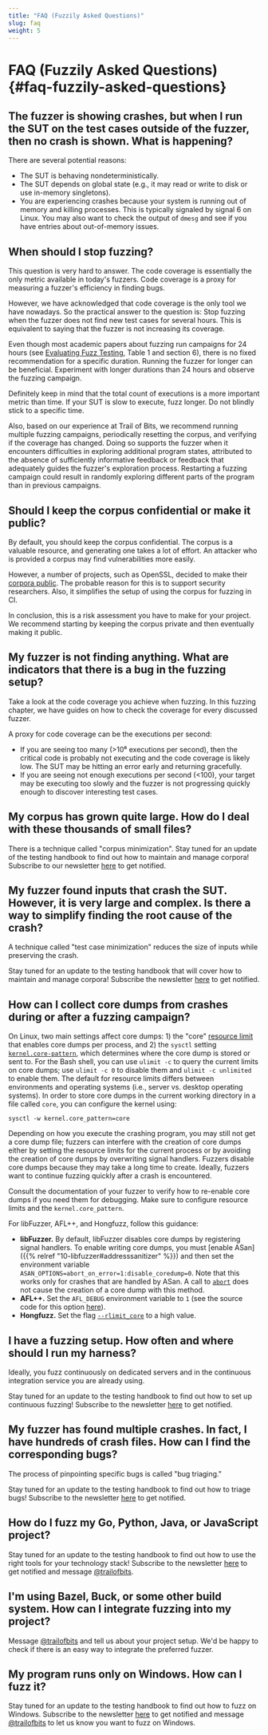 ```yaml
---
title: "FAQ (Fuzzily Asked Questions)"
slug: faq
weight: 5
---
```


# FAQ (Fuzzily Asked Questions) {#faq-fuzzily-asked-questions}

## The fuzzer is showing crashes, but when I run the SUT on the test cases outside of the fuzzer, then no crash is shown. What is happening?

There are several potential reasons:


- The SUT is behaving nondeterministically.
- The SUT depends on global state (e.g., it may read or write to disk or use in-memory singletons).
- You are experiencing crashes because your system is running out of memory and killing processes. This is typically signaled by signal 6 on Linux. You may also want to check the output of `dmesg` and see if you have entries about out-of-memory issues. 


## When should I stop fuzzing?

This question is very hard to answer. The code coverage is essentially the only metric available in today's fuzzers. Code coverage is a proxy for measuring a fuzzer's efficiency in finding bugs.

However, we have acknowledged that code coverage is the only tool we have nowadays. So the practical answer to the question is: Stop fuzzing when the fuzzer does not find new test cases for several hours. This is equivalent to saying that the fuzzer is not increasing its coverage.

Even though most academic papers about fuzzing run campaigns for 24 hours (see [Evaluating Fuzz Testing](https://arxiv.org/abs/1808.09700), Table 1 and section 6), there is no fixed recommendation for a specific duration. Running the fuzzer for longer can be beneficial. Experiment with longer durations than 24 hours and observe the fuzzing campaign.

Definitely keep in mind that the total count of executions is a more important metric than time. If your SUT is slow to execute, fuzz longer. Do not blindly stick to a specific time.

Also, based on our experience at Trail of Bits, we recommend running multiple fuzzing campaigns, periodically resetting the corpus, and verifying if the coverage has changed. Doing so supports the fuzzer when it encounters difficulties in exploring additional program states, attributed to the absence of sufficiently informative feedback or feedback that adequately guides the fuzzer's exploration process. Restarting a fuzzing campaign could result in randomly exploring different parts of the program than in previous campaigns.

## Should I keep the corpus confidential or make it public?

By default, you should keep the corpus confidential. The corpus is a valuable resource, and generating one takes a lot of effort. An attacker who is provided a corpus may find vulnerabilities more easily.

However, a number of projects, such as OpenSSL, decided to make their [corpora public](https://github.com/openssl/fuzz-corpora/). The probable reason for this is to support security researchers. Also, it simplifies the setup of using the corpus for fuzzing in CI.

In conclusion, this is a risk assessment you have to make for your project. We recommend starting by keeping the corpus private and then eventually making it public.

## My fuzzer is not finding anything. What are indicators that there is a bug in the fuzzing setup?

Take a look at the code coverage you achieve when fuzzing. In this fuzzing chapter, we have guides on how to check the coverage for every discussed fuzzer.

A proxy for code coverage can be the executions per second:
- If you are seeing too many (>10⁶ executions per second), then the critical code is probably not executing and the code coverage is likely low. The SUT may be hitting an error early and returning gracefully.
- If you are seeing not enough executions per second (<100), your target may be executing too slowly and the fuzzer is not progressing quickly enough to discover interesting test cases.


## My corpus has grown quite large. How do I deal with these thousands of small files?

There is a technique called "corpus minimization".
Stay tuned for an update of the testing handbook to find out how to maintain and manage corpora! Subscribe to our newsletter [here](https://trailofbits.us4.list-manage.com/subscribe?u=3c3cd5fe83443b48332fb203f&id=ec54fc0dbd) to get notified.

## My fuzzer found inputs that crash the SUT. However, it is very large and complex. Is there a way to simplify finding the root cause of the crash?

A technique called "test case minimization" reduces the size of inputs while preserving the crash.

Stay tuned for an update to the testing handbook that will cover how to maintain and manage corpora! Subscribe the newsletter [here](https://trailofbits.us4.list-manage.com/subscribe?u=3c3cd5fe83443b48332fb203f&id=ec54fc0dbd) to get notified.

## How can I collect core dumps from crashes during or after a fuzzing campaign?

On Linux, two main settings affect core dumps: 1) the "core" [resource limit](https://man.archlinux.org/man/setrlimit.2) that enables core dumps per process, and 2) the `sysctl` setting [`kernel.core-pattern`](https://docs.kernel.org/next/admin-guide/sysctl/kernel.html#core-pattern), which determines where the core dump is stored or sent to.
For the Bash shell, you can use `ulimit -c` to query the current limits on core dumps; use `ulimit -c 0` to disable them and `ulimit -c unlimited` to enable them. The default for resource limits differs between environments and operating systems (i.e., server vs. desktop operating systems). In order to store core dumps in the current working directory in a file called `core`, you can configure the kernel using:

```shell
sysctl -w kernel.core_pattern=core
```

Depending on how you execute the crashing program, you may still not get a core dump file; fuzzers can interfere with the creation of core dumps either by setting the resource limits for the current process or by avoiding the creation of core dumps by overwriting signal handlers. Fuzzers disable core dumps because they may take a long time to create. Ideally, fuzzers want to continue fuzzing quickly after a crash is encountered.

Consult the documentation of your fuzzer to verify how to re-enable core dumps if you need them for debugging. Make sure to configure resource limits and the `kernel.core_pattern`.

For libFuzzer, AFL++, and Hongfuzz, follow this guidance:

- **libFuzzer.** By default, libFuzzer disables core dumps by registering signal handlers. To enable writing core dumps, you must [enable ASan]({{% relref "10-libfuzzer#addresssanitizer" %}}) and then set the environment variable `ASAN_OPTIONS=abort_on_error=1:disable_coredump=0`. Note that this works only for crashes that are handled by ASan. A call to [`abort`](https://man.archlinux.org/man/abort.3p) does not cause the creation of a core dump with this method.
- **AFL++.** Set the `AFL_DEBUG` environment variable to `1` (see the source code for this option [here](https://github.com/AFLplusplus/AFLplusplus/blob/0c054f520eda67b7bb15f95ca58c028e9b68131f/src/afl-forkserver.c#L891)).
- **Hongfuzz.** Set the flag [`--rlimit_core`](https://github.com/google/honggfuzz/blob/348a47213919f14b9453e89a663b1515369bd9a2/docs/USAGE.md?plain=1#L170-L171) to a high value.


## I have a fuzzing setup. How often and where should I run my harness?

Ideally, you fuzz continuously on dedicated servers and in the continuous integration service you are already using.

Stay tuned for an update to the testing handbook to find out how to set up continuous fuzzing! Subscribe to the newsletter [here](https://trailofbits.us4.list-manage.com/subscribe?u=3c3cd5fe83443b48332fb203f&id=ec54fc0dbd) to get notified.

## My fuzzer has found multiple crashes. In fact, I have hundreds of crash files. How can I find the corresponding bugs? 

The process of pinpointing specific bugs is called "bug triaging."

Stay tuned for an update to the testing handbook to find out how to triage bugs! Subscribe to the newsletter [here](https://trailofbits.us4.list-manage.com/subscribe?u=3c3cd5fe83443b48332fb203f&id=ec54fc0dbd) to get notified.

## How do I fuzz my Go, Python, Java, or JavaScript project?

Stay tuned for an update to the testing handbook to find out how to use the right tools for your technology stack! Subscribe to the newsletter [here](https://trailofbits.us4.list-manage.com/subscribe?u=3c3cd5fe83443b48332fb203f&id=ec54fc0dbd) to get notified and message [@trailofbits](https://twitter.com/trailofbits).

## I'm using Bazel, Buck, or some other build system. How can I integrate fuzzing into my project?

Message [@trailofbits](https://twitter.com/trailofbits) and tell us about your project setup. We'd be happy to check if there is an easy way to integrate the preferred fuzzer.

## My program runs only on Windows. How can I fuzz it?

Stay tuned for an update to the testing handbook to find out how to fuzz on Windows. Subscribe to the newsletter [here](https://trailofbits.us4.list-manage.com/subscribe?u=3c3cd5fe83443b48332fb203f&id=ec54fc0dbd) to get notified and message [@trailofbits](https://twitter.com/trailofbits) to let us know you want to fuzz on Windows.
